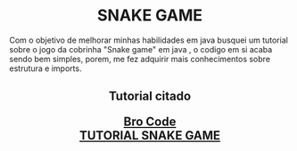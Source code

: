 <h1 align='center'>SNAKE GAME </h1>

Com o objetivo de melhorar minhas habilidades em java busquei um tutorial 
sobre o jogo da cobrinha "Snake game" em java , o codigo em si acaba sendo 
bem simples, porem, me fez adquirir mais conhecimentos sobre estrutura e 
imports.

<h2 align='center'> Tutorial citado <br>

<a href="https://www.youtube.com/@BroCodez" >Bro Code</a> <br>
<a href="https://www.youtube.com/embed/bI6e6qjJ8JQ" >TUTORIAL SNAKE GAME</a>

   </h2>
